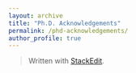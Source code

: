 ```yaml
---
layout: archive
title: "Ph.D. Acknowledgements"
permalink: /phd-acknowledgements/
author_profile: true
---
```



> Written with [StackEdit](https://stackedit.io/).
<!--stackedit_data:
eyJoaXN0b3J5IjpbMjA0NTc2NDY3OSwyMDQ1NzY0Njc5XX0=
-->